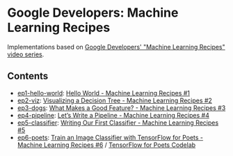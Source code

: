 # Google Developers: Machine Learning Recipes

Implementations based on [Google Developers' "Machine Learning Recipes" video series](https://www.youtube.com/playlist?list=PLOU2XLYxmsIIuiBfYad6rFYQU_jL2ryal).

## Contents

- [ep1-hello-world](ep1-hello-world): [Hello World - Machine Learning Recipes #1](https://youtu.be/cKxRvEZd3Mw)
- [ep2-viz](ep2-viz): [Visualizing a Decision Tree - Machine Learning Recipes #2](https://youtu.be/tNa99PG8hR8)
- [ep3-dogs](ep3-dogs): [What Makes a Good Feature? - Machine Learning Recipes #3](https://youtu.be/N9fDIAflCMY)
- [ep4-pipeline](ep4-pipeline): [Let’s Write a Pipeline - Machine Learning Recipes #4](https://youtu.be/84gqSbLcBFE)
- [ep5-classifier](ep5-classifer): [Writing Our First Classifier - Machine Learning Recipes #5](https://youtu.be/AoeEHqVSNOw)
- [ep6-poets](ep6-poets): [Train an Image Classifier with TensorFlow for Poets - Machine Learning Recipes #6](https://youtu.be/cSKfRcEDGUs) / [TensorFlow for Poets Codelab](https://codelabs.developers.google.com/codelabs/tensorflow-for-poets/)